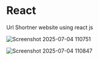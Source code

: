 # React

Url Shortner website using react js

![Screenshot 2025-07-04 110751](https://github.com/user-attachments/assets/82c037fc-a9ee-44f2-9811-1d36348119d8)

![Screenshot 2025-07-04 110847](https://github.com/user-attachments/assets/46bd6d46-02c1-47b7-94fd-71af14d5ba1c)
